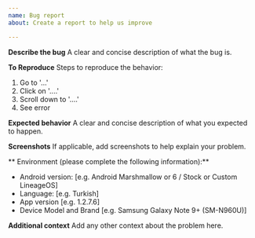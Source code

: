 ```yaml
---
name: Bug report
about: Create a report to help us improve

---
```


**Describe the bug**
A clear and concise description of what the bug is.

**To Reproduce**
Steps to reproduce the behavior:
1. Go to '...'
2. Click on '....'
3. Scroll down to '....'
4. See error

**Expected behavior**
A clear and concise description of what you expected to happen.

**Screenshots**
If applicable, add screenshots to help explain your problem.

** Environment (please complete the following information):**
 - Android version: [e.g. Android Marshmallow or 6 / Stock or Custom LineageOS]
 - Language: [e.g. Turkish]
 - App version [e.g. 1.2.7.6]
 - Device Model and Brand [e.g. Samsung Galaxy Note 9+ (SM-N960U)]

**Additional context**
Add any other context about the problem here.

